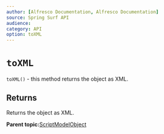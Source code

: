 ```yaml
---
author: [Alfresco Documentation, Alfresco Documentation]
source: Spring Surf API
audience: 
category: API
option: toXML
---
```


# `toXML`

`toXML()` - this method returns the object as XML.

## Returns

Returns the object as XML.

**Parent topic:**[ScriptModelObject](../references/APISurf-ScriptModelObject-modelobjects.md)

